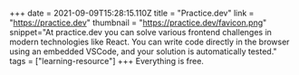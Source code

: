 +++
date = 2021-09-09T15:28:15.110Z
title = "Practice.dev"
link = "https://practice.dev"
thumbnail = "https://practice.dev/favicon.png"
snippet="At practice.dev you can solve various frontend challenges in modern technologies like React. You can write code directly in the browser using an embedded VSCode, and your solution is automatically tested."
tags = ["learning-resource"]
+++
Everything is free.
